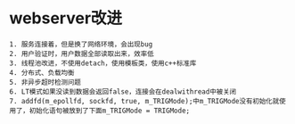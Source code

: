 # webserver改进
    1. 服务连接着，但是换了网络环境，会出现bug
    2. 用户验证时，用户数据全部读取出来，效率低
    3. 线程池改进，不使用detach，使用模板类，使用c++标准库
    4. 分布式、负载均衡
    5. 非异步超时检测问题
    6. LT模式如果没读到数据会返回false，连接会在dealwithread中被关闭
    7. addfd(m_epollfd, sockfd, true, m_TRIGMode);中m_TRIGMode没有初始化就使用了，初始化语句被放到了下面m_TRIGMode = TRIGMode;